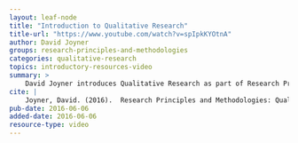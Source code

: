 ```yaml
---
layout: leaf-node
title: "Introduction to Qualitative Research"
title-url: "https://www.youtube.com/watch?v=spIpkKYOtnA"
author: David Joyner
groups: research-principles-and-methodologies
categories: qualitative-research
topics: introductory-resources-video
summary: >
    David Joyner introduces Qualitative Research as part of Research Principles and Methodologies.
cite: |
    Joyner, David. (2016).  Research Principles and Methodologies: Qualitative Research Introductory Video. Udacity.  June 6, 2016.
pub-date: 2016-06-06
added-date: 2016-06-06
resource-type: video
---
```

